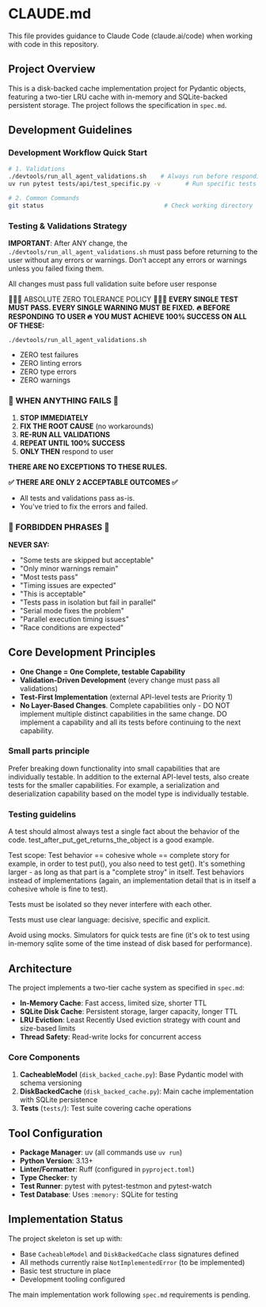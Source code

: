 # CLAUDE.md

This file provides guidance to Claude Code (claude.ai/code) when working with code in this repository.

## Project Overview

This is a disk-backed cache implementation project for Pydantic objects, featuring a two-tier LRU cache with in-memory and SQLite-backed persistent storage. The project follows the specification in `spec.md`.

## Development Guidelines

### **Development Workflow Quick Start**
```bash
# 1. Validations
./devtools/run_all_agent_validations.sh    # Always run before responding
uv run pytest tests/api/test_specific.py -v       # Run specific tests for faster feedback

# 2. Common Commands
git status                                  # Check working directory
```


### **Testing & Validations Strategy**
**IMPORTANT**:
After ANY change, the `./devtools/run_all_agent_validations.sh` must pass before returning to the user
without any errors or warnings. Don't accept any errors or warnings unless you failed fixing them.

All changes must pass full validation suite before user response

🚨🚨🚨 ABSOLUTE ZERO TOLERANCE POLICY 🚨🚨🚨
**EVERY SINGLE TEST MUST PASS. EVERY SINGLE WARNING MUST BE FIXED.**
**🔥 BEFORE RESPONDING TO USER 🔥**
**YOU MUST ACHIEVE 100% SUCCESS ON ALL OF THESE:**

`./devtools/run_all_agent_validations.sh`
- ZERO test failures
- ZERO linting errors  
- ZERO type errors
- ZERO warnings

### **🔧 WHEN ANYTHING FAILS 🔧**

1. **STOP IMMEDIATELY**
2. **FIX THE ROOT CAUSE** (no workarounds)
3. **RE-RUN ALL VALIDATIONS**
4. **REPEAT UNTIL 100% SUCCESS**
5. **ONLY THEN** respond to user

**THERE ARE NO EXCEPTIONS TO THESE RULES.**

**✅ THERE ARE ONLY 2 ACCEPTABLE OUTCOMES ✅**
- All tests and validations pass as-is.
- You've tried to fix the errors and failed.

### **🚫 FORBIDDEN PHRASES 🚫**

**NEVER SAY:**
- "Some tests are skipped but acceptable"
- "Only minor warnings remain"  
- "Most tests pass"
- "Timing issues are expected"
- "This is acceptable"
- "Tests pass in isolation but fail in parallel"
- "Serial mode fixes the problem"
- "Parallel execution timing issues"
- "Race conditions are expected"



## **Core Development Principles**
- **One Change = One Complete, testable Capability**
- **Validation-Driven Development** (every change must pass all validations)
- **Test-First Implementation** (external API-level tests are Priority 1)
- **No Layer-Based Changes**. Complete capabilities only - DO NOT implement multiple distinct capabilities in the same change. DO implement a capability and all its tests before continuing to the next capability.

### **Small parts principle**
Prefer breaking down functionality into small capabilities that are individually testable.
In addition to the external API-level tests, also create tests for the smaller capabilities.
For example, a serialization and deserialization capability based on the model type is individually testable.

### **Testing guidelins**
A test should almost always test a single fact about the behavior of the code. test_after_put_get_returns_the_object is a good example.

Test scope: Test behavior == cohesive whole == complete story
for example, in order to test put(), you also need to test get().
It's something larger - as long as that part is a "complete stroy" in itself.
Test behaviors instead of implementations (again, an implementation detail that is in itself a cohesive whole is fine to test).

Tests must be isolated so they never interfere with each other.

Tests must use clear language: decisive, specific and explicit.

Avoid using mocks. Simulators for quick tests are fine (it's ok to test using in-memory sqlite some of the time instead of disk based for performance).



## Architecture

The project implements a two-tier cache system as specified in `spec.md`:

- **In-Memory Cache**: Fast access, limited size, shorter TTL
- **SQLite Disk Cache**: Persistent storage, larger capacity, longer TTL
- **LRU Eviction**: Least Recently Used eviction strategy with count and size-based limits
- **Thread Safety**: Read-write locks for concurrent access

### Core Components

1. **CacheableModel** (`disk_backed_cache.py`): Base Pydantic model with schema versioning
2. **DiskBackedCache** (`disk_backed_cache.py`): Main cache implementation with SQLite persistence
3. **Tests** (`tests/`): Test suite covering cache operations

## Tool Configuration

- **Package Manager**: uv (all commands use `uv run`)
- **Python Version**: 3.13+
- **Linter/Formatter**: Ruff (configured in `pyproject.toml`)
- **Type Checker**: ty
- **Test Runner**: pytest with pytest-testmon and pytest-watch
- **Test Database**: Uses `:memory:` SQLite for testing

## Implementation Status

The project skeleton is set up with:
- Base `CacheableModel` and `DiskBackedCache` class signatures defined
- All methods currently raise `NotImplementedError` (to be implemented)
- Basic test structure in place
- Development tooling configured

The main implementation work following `spec.md` requirements is pending.